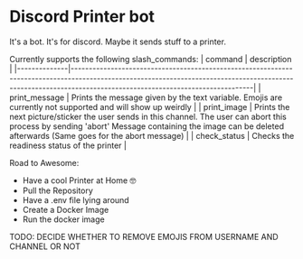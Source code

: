 # Discord Printer bot 

It's a bot. It's for discord. Maybe it sends stuff to a printer.

Currently supports the following slash_commands: 
| command      | description                                                                                                                                                                                                  |
|--------------|--------------------------------------------------------------------------------------------------------------------------------------------------------------------------------------------------------------|
| print_message   | Prints the message given by the text variable.  Emojis are currently not supported and will show up weirdly                                                                                                     |
| print_image  | Prints the next picture/sticker the user sends in this channel. The user can abort this process by sending 'abort'  Message containing the image can be deleted afterwards (Same goes for the abort message) |
| check_status | Checks the readiness status of the printer                                                                                                                                                                   |

Road to Awesome:

- Have a cool Printer at Home 🤓
- Pull the Repository
- Have a .env file lying around
- Create a Docker Image
- Run the docker image





TODO: DECIDE WHETHER TO REMOVE EMOJIS FROM USERNAME AND CHANNEL OR NOT 
